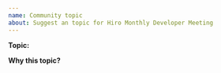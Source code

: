 ```yaml
---
name: Community topic
about: Suggest an topic for Hiro Monthly Developer Meeting
---
```


**Topic:**

<!-- (remove this text after reading)

Example Topic: I am using Clarinet, and I want to know the best practices on how to use it in coordination with CI/CD pipelines

-->

**Why this topic?**

<!-- (remove this text after reading)

Example: I want to learn and follow the best practices to rely on the production hardened methods when it comes to CI/CD deployments.

-->